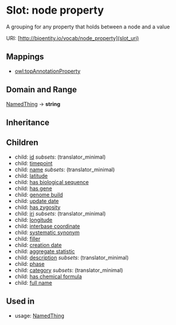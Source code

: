 # Slot: node property


A grouping for any property that holds between a node and a value

URI: [http://bioentity.io/vocab/node_property](slot_uri)
## Mappings

 * [owl:topAnnotationProperty](http://purl.obolibrary.org/obo/owl_topAnnotationProperty)
## Domain and Range

[NamedThing](NamedThing.md) -> **string**
## Inheritance

## Children

 *  child: [id](id.md) *subsets*: (translator_minimal)
 *  child: [timepoint](timepoint.md)
 *  child: [name](name.md) *subsets*: (translator_minimal)
 *  child: [latitude](latitude.md)
 *  child: [has biological sequence](has_biological_sequence.md)
 *  child: [has gene](has_gene.md)
 *  child: [genome build](genome_build.md)
 *  child: [update date](update_date.md)
 *  child: [has zygosity](has_zygosity.md)
 *  child: [iri](iri.md) *subsets*: (translator_minimal)
 *  child: [longitude](longitude.md)
 *  child: [interbase coordinate](interbase_coordinate.md)
 *  child: [systematic synonym](systematic_synonym.md)
 *  child: [filler](filler.md)
 *  child: [creation date](creation_date.md)
 *  child: [aggregate statistic](aggregate_statistic.md)
 *  child: [description](description.md) *subsets*: (translator_minimal)
 *  child: [phase](phase.md)
 *  child: [category](category.md) *subsets*: (translator_minimal)
 *  child: [has chemical formula](has_chemical_formula.md)
 *  child: [full name](full_name.md)
## Used in

 *  usage: [NamedThing](NamedThing.md)
